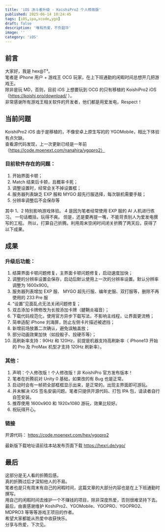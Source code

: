 ```yaml
---
title: 'iOS 决斗者升级 - KoishiPro2 个人修改版'
published: 2025-06-14 10:24:45
tags: [iOS,ipa,xcode,ygo]
draft: false
description: '唯有热爱，不负韶华'
image: ''
category: 'iOS'
---
```


## 前言
大家好，我是 hex@T³。  
笔者是 iPhone 用户 + 游戏王 OCG 玩家，在上下班通勤的闲暇时间总想开几把游戏王。  
除非是玩 MD，否则，目前 iOS 上想要玩到 OCG 的只有移植的 KoishiPro2 iOS（https://koishi.pro/download/ ）。  
非常感谢所有游戏王相关软件的开发者，他们都是用爱发电，Respect！

## 当前问题
KoishiPro2 iOS 由于是移植的，不像安卓上原生写的的 YGOMobile，相比下体验有点欠缺。  
查看源代码发现，上一次更新已经是一年前（https://code.moenext.com/nanahira/ygopro2）  

### 目前软件存在的问题：
1. 开始界面卡顿；
2. Match 结束后卡顿，且概率卡死；
3. 调整设置时，经常会关不掉设置框；
4. 服务器列表缺乏 EXP 服和 MYGO 超先行服选择，每次联机需要手敲；
5. 分辨率调整后不会保存等


其中 1、2 特别影响游戏体验。
4 是因为笔者经常使用 EXP 服的 AI 人机进行练习。
一句话概括，玩得不爽。
但是，还是要再提一嘴，不能苛责别人为爱发电撰写的工程。
所以，打算自己折腾。利用周末空闲时间闭关折腾了两天后，获得了以下成果。

## 成果

### 升级后功能：
1. 结算界面卡顿问题修复，主界面卡顿问题修复，启动速度加快；
2. 调整的分辨率设置会保存，启动后默认使用上一次的分辨率设置。默认分辨率调整为 1600x900。
3. 服务器列表增加 EXP 服、 MYGO 超先行服、编年史服、双打服等，删除不再使用的 233 Pre 服
4. “设置”见面乱点无法关闭问题修复；
5. 双击添加卡牌修改为长按添加卡牌（腱鞘炎福音）；
6. 下载代码规范化，使用官方异步下载写法，不影响主线程，让界面更流畅；
7. 简单适配 iPhone 刘海屏，防止左侧卡片描述被遮挡；
8. 新增前场放置二次确认，避免误触盖放；
9. 部分动画效果加快（如投骰子、投硬币等）；
10. 高刷新率支持：90Hz 和 120Hz，前提是机器支持高刷新率（ iPhone13 开始的 Pro 及 ProMax 机型才支持 120Hz 刷新率）。


### 其他：
1. 声明：个人修改版！个人修改版！非 KoishiPro 官方发布版本！
2. 笔者在折腾前对 Unity 0 基础，如果改的有 Bug 也是正常。
3. 启动时会有一帧把全部框框显示出来，是正常的。出现主界面即可游玩。
4. 并未解决 iOS 签名安装问题。笔者只提供开源代码、打包 IPA 包，请读者自行自签安装。
5. 推荐使用 1600x900 和 1920x1080 游玩，效果比较好。
6. 祝玩得开心。

### 链接
开源代码： 
https://code.moenext.com/hex/ygopro2  

最新版下载地址请前往本站发布页面下载
https://hexri.de/ygo/



## 最后
这部分是无人看的折腾后感。  
真的折腾过后才深知他人的不易。  
笔者也是只有周末有自己的闲暇时间，这篇文章的大部分内容也是在上下班通勤时撰写。  
用自己的闲暇时间去维护一个不赚钱的项目，除非深度热爱，否则很难坚持下去。  
最后，由衷感谢维护 KoshiPro2、YGOMobile、YGOPRO、YGOPRO2、MDPRO3 等等等游戏王项目的作者。  
希望大家都能从热爱中收获快乐。  
分享与热爱，下次见。